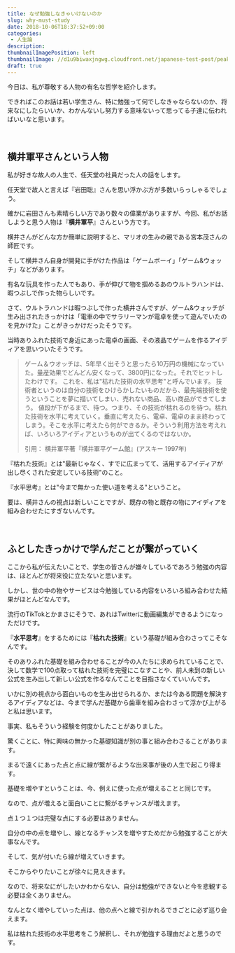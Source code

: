 ```yaml
---
title: なぜ勉強しなきゃいけないのか
slug: why-must-study
date: 2018-10-06T18:37:52+09:00
categories: 
 - 人生論
description: 
thumbnailImagePosition: left
thumbnailImage: //d1u9biwaxjngwg.cloudfront.net/japanese-test-post/peak-140.jpg
draft: true
---
```

<!--more-->

今日は、私が尊敬する人物の有名な哲学を紹介します。

できればこのお話は若い学生さん、特に勉強って何でしなきゃならないのか、将来なにしたらいいか、わかんないし努力する意味ないって思ってる子達に伝わればいいなと思います。

&nbsp;
<h2>横井軍平さんという人物</h2>
私が好きな故人の人生で、任天堂の社員だった人の話をします。

任天堂で故人と言えば『岩田聡』さんを思い浮かぶ方が多数いらっしゃるでしょう。

確かに岩田さんも素晴らしい方であり数々の偉業がありますが、今回、私がお話しようと思う人物は『<strong>横井軍平</strong>』さんという方です。

横井さんがどんな方か簡単に説明すると、マリオの生みの親である宮本茂さんの師匠です。

そして横井さん自身が開発に手がけた作品は「ゲームボーイ」「ゲーム&amp;ウォッチ」などがあります。

有名な玩具を作った人でもあり、手が伸びて物を掴めるあのウルトラハンドは、暇つぶしで作った物らしいです。

さて、ウルトラハンドは暇つぶしで作った横井さんですが、ゲーム&amp;ウォッチが生み出されたきっかけは「電車の中でサラリーマンが電卓を使って遊んでいたのを見かけた」ことがきっかけだったそうです。

当時ありふれた技術で身近にあった電卓の画面、その液晶でゲームを作るアイディアを思いついたそうです。
<blockquote>ゲーム＆ウオッチは、5年早く出そうと思ったら10万円の機械になっていた。量産効果でどんどん安くなって、3800円になった。それでヒットしたわけです。
これを、私は"枯れた技術の水平思考"と呼んでいます。
技術者というのは自分の技術をひけらかしたいものだから、最先端技術を使うということを夢に描いてしまい、売れない商品、高い商品ができてしまう。
値段が下がるまで、待つ。つまり、その技術が枯れるのを待つ。枯れた技術を水平に考えていく。垂直に考えたら、電卓、電卓のまま終わってしまう。そこを水平に考えたら何ができるか。そういう利用方法を考えれば、いろいろアイディアというものが出てくるのではないか。

引用：
横井軍平著『横井軍平ゲーム館』(アスキー 1997年)</blockquote>
『枯れた技術』とは"最新じゃなく、すでに広まってて、活用するアイディアが出し尽くされた安定している技術"のこと。

『水平思考』とは"今まで無かった使い道を考える"ということ。

要は、横井さんの視点は新しいことですが、既存の物と既存の物にアイディアを組み合わせたにすぎないんです。

&nbsp;
<h2>ふとしたきっかけで学んだことが繋がっていく</h2>
ここから私が伝えたいことで、学生の皆さんが嫌々しているであろう勉強の内容は、ほとんどが将来役に立たないと思います。

しかし、世の中の物やサービスは今勉強している内容をいろいろ組み合わせた結果がほとんどなんです。

流行のTikTokとかまさにそうで、あれはTwitterに動画編集ができるようになっただけです。

『<strong>水平思考</strong>』をするためには『<strong>枯れた技術</strong>』という基礎が組み合わさってこそなんです。

そのありふれた基礎を組み合わせることが今の人たちに求められていることで、決して数学で100点取って枯れた技術を完璧にこなすことや、前人未到の新しい公式を生み出して新しい公式を作るなんてことを目指さなくていいんです。

いかに別の視点から面白いものを生み出せられるか、または今ある問題を解決するアイディアなどは、今まで学んだ基礎から歯車を組み合わさって浮かび上がると私は思います。

事実、私もそういう経験を何度かしたことがありました。

驚くことに、特に興味の無かった基礎知識が別の事と組み合わさることがあります。

まるで遠くにあった点と点に線が繋がるような出来事が後の人生で起こり得ます。

基礎を増やすということは、今、例えに使った点が増えることと同じです。

なので、点が増えると面白いことに繋がるチャンスが増えます。

点１つ１つは完璧な点にする必要はありません。

自分の中の点を増やし、線となるチャンスを増やすためだから勉強することが大事なんです。

そして、気が付いたら線が増えていきます。

そこからやりたいことが徐々に見えきます。

なので、将来なにがしたいかわからない、自分は勉強ができないと今を悲観する必要は全くありません。

なんとなく増やしていった点は、他の点へと線で引かれるできごとに必ず巡り会えます。

私は枯れた技術の水平思考をこう解釈し、それが勉強する理由だよと思うのです。
